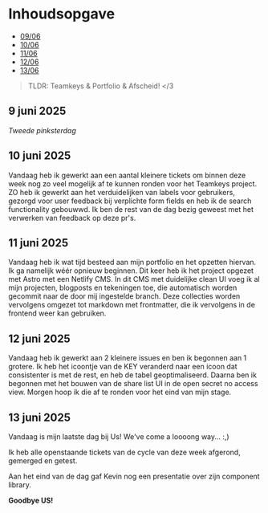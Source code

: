 # Inhoudsopgave

  - [09/06](#9-juni-2025)
  - [10/06](#10-juni-2025)
  - [11/06](#11-juni-2025)
  - [12/06](12-juni-2025)
  - [13/06](#13-juni-2025)

> TLDR: Teamkeys & Portfolio & Afscheid! </3

## 9 juni 2025

_Tweede pinksterdag_

## 10 juni 2025

Vandaag heb ik gewerkt aan een aantal kleinere tickets om binnen deze week nog zo veel mogelijk af te kunnen ronden voor het Teamkeys project. ZO heb ik gewerkt aan het verduidelijken van labels voor gebruikers, gezorgd voor user feedback bij verplichte form fields en heb ik de search functionality gebouwwd. Ik ben de rest van de dag bezig geweest met het verwerken van feedback op deze pr's.

## 11 juni 2025

Vandaag heb ik wat tijd besteed aan mijn portfolio en het opzetten hiervan. Ik ga namelijk wéér opnieuw beginnen. Dit keer heb ik het project opgezet met Astro met een Netlify CMS. In dit CMS met duidelijke clean UI voeg ik al mijn projecten, blogposts en tekeningen toe, die automatisch worden gecommit naar de door mij ingestelde branch. Deze collecties worden vervolgens omgezet tot markdown met frontmatter, die ik vervolgens in de frontend weer kan gebruiken.

## 12 juni 2025

Vandaag heb ik gewerkt aan 2 kleinere issues en ben ik begonnen aan 1 grotere. Ik heb het icoontje van de KEY veranderd naar een icoon dat consistenter is met de rest, en heb de tabel geoptimaliseerd. Daarna ben ik begonnen met het bouwen van de share list UI in de open secret no access view. Morgen hoop ik die af te ronden voor het eind van mijn stage.

## 13 juni 2025

Vandaag is mijn laatste dag bij Us! We've come a loooong way... :,)

Ik heb alle openstaande tickets van de cycle van deze week afgerond, gemerged en getest. 

Aan het eind van de dag gaf Kevin nog een presentatie over zijn component library.

**Goodbye US!**
